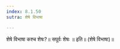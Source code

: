 ```yaml
---
index: 8.1.50
sutra: शेषे विभाषा

---
```

 शेषे विभाषा कश्च शेषः?॥ सपूर्वः शेषः ॥ इति॥ (शेषे विभाषा)॥ 